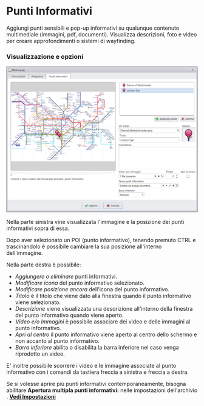 # Punti Informativi
Aggiungi punti sensibili e pop-up informativi su qualunque contenuto multimediale (immagini, pdf, documenti). Visualizza descrizioni, foto e video per creare approfondimenti o sistemi di wayfinding.

### Visualizzazione e opzioni
![](/img/punti_informativi.png)

Nella parte sinistra vine visualizzata l'immagine e la posizione dei punti informativi sopra di essa.

Dopo aver selezionato un POI (punto informativo), tenendo premuto CTRL e trascinandolo è possibile cambiare la sua posizione all'interno dell'immagine.

Nella parte destra è possibile:

* _Aggiungere o eliminare_ punti informativi.
* _Modificare icona_ del punto informativo selezionato.
* _Modificare posizione ancora_ dell'icona del punto informativo.
* _Titolo_ è il titolo che viene dato alla finestra quando il punto informativo viene selezionato.
* _Descrizione_ viene visualizzata una descrizione all'interno della finestra del punto informativo quando viene aperto.
* _Video e/o Immagini_ è possibile associare dei video e delle immagini al punto informativo.
* _Apri al centro_ il punto informativo viene aperto al centro dello schermo e non accanto al punto informativo.
* _Barra inferiore_ abilita o disabilita la barra inferiore nel caso venga riprodotto un video.

E' inoltre possibile scorrere i video e le immagine associate al punto informativo con i comandi da tastiera freccia a sinistra e freccia a destra.

Se si volesse aprire più punti informativi contemporaneamente, bisogna abilitare __Apertura multipla punti informativi:__ nelle impostazioni dell'archivio . [__Vedi Impostazioni__](/it/2.17/media-manager/settings#impostazioni-generali)
